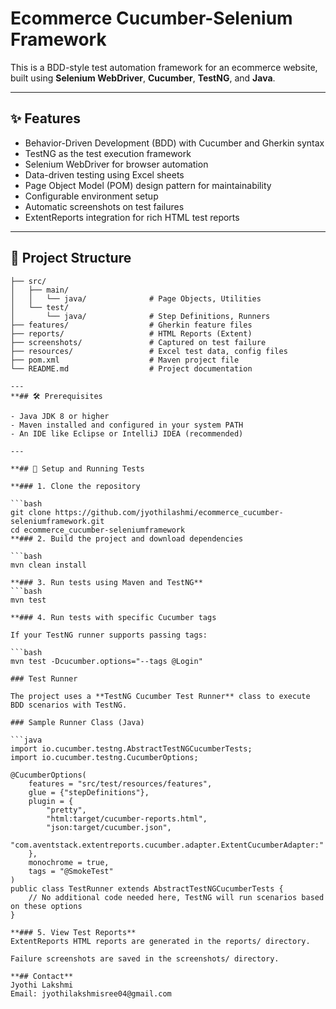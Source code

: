 # Ecommerce Cucumber-Selenium Framework

This is a BDD-style test automation framework for an ecommerce website, built using **Selenium WebDriver**, **Cucumber**, **TestNG**, and **Java**.

---

## ✨ Features

- Behavior-Driven Development (BDD) with Cucumber and Gherkin syntax  
- TestNG as the test execution framework  
- Selenium WebDriver for browser automation  
- Data-driven testing using Excel sheets  
- Page Object Model (POM) design pattern for maintainability  
- Configurable environment setup  
- Automatic screenshots on test failures  
- ExtentReports integration for rich HTML test reports  

---

## 📁 Project Structure

```plaintext
├── src/
│   ├── main/
│   │   └── java/              # Page Objects, Utilities
│   └── test/
│       └── java/              # Step Definitions, Runners
├── features/                  # Gherkin feature files
├── reports/                   # HTML Reports (Extent)
├── screenshots/               # Captured on test failure
├── resources/                 # Excel test data, config files
├── pom.xml                    # Maven project file
└── README.md                  # Project documentation

---
**## 🛠️ Prerequisites

- Java JDK 8 or higher  
- Maven installed and configured in your system PATH  
- An IDE like Eclipse or IntelliJ IDEA (recommended)

---

**## 🚀 Setup and Running Tests

**### 1. Clone the repository

```bash
git clone https://github.com/jyothilashmi/ecommerce_cucumber-seleniumframework.git
cd ecommerce_cucumber-seleniumframework
**### 2. Build the project and download dependencies

```bash
mvn clean install

**### 3. Run tests using Maven and TestNG**
```bash
mvn test

**### 4. Run tests with specific Cucumber tags

If your TestNG runner supports passing tags:

```bash
mvn test -Dcucumber.options="--tags @Login"

### Test Runner

The project uses a **TestNG Cucumber Test Runner** class to execute BDD scenarios with TestNG.

### Sample Runner Class (Java)

```java
import io.cucumber.testng.AbstractTestNGCucumberTests;
import io.cucumber.testng.CucumberOptions;

@CucumberOptions(
    features = "src/test/resources/features",
    glue = {"stepDefinitions"},
    plugin = {
        "pretty",
        "html:target/cucumber-reports.html",
        "json:target/cucumber.json",
        "com.aventstack.extentreports.cucumber.adapter.ExtentCucumberAdapter:"
    },
    monochrome = true,
    tags = "@SmokeTest"
)
public class TestRunner extends AbstractTestNGCucumberTests {
    // No additional code needed here, TestNG will run scenarios based on these options
}

**### 5. View Test Reports**
ExtentReports HTML reports are generated in the reports/ directory.

Failure screenshots are saved in the screenshots/ directory.

**## Contact**
Jyothi Lakshmi
Email: jyothilakshmisree04@gmail.com


